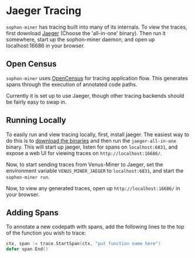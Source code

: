 # Jaeger Tracing

`sophon-miner` has tracing built into many of its internals. To view the traces, first download [Jaeger](https://www.jaegertracing.io/download/) (Choose the 'all-in-one' binary). Then run it somewhere, start up the sophon-miner daemon, and open up localhost:16686 in your browser.

## Open Census

`sophon-miner` uses [OpenCensus](https://opencensus.io/) for tracing application flow. This generates spans through the execution of annotated code paths.

Currently it is set up to use Jaeger, though other tracing backends should be fairly easy to swap in.

## Running Locally

To easily run and view tracing locally, first, install jaeger. The easiest way to do this is to [download the binaries](https://www.jaegertracing.io/download/) and then run the `jaeger-all-in-one` binary. This will start up jaeger, listen for spans on `localhost:6831`, and expose a web UI for viewing traces on `http://localhost:16686/`.

Now, to start sending traces from Venus-Miner to Jaeger, set the environment variable `VENUS_MINER_JAEGER` to `localhost:6831`, and start the `sophon-miner run`.

Now, to view any generated traces, open up `http://localhost:16686/` in your browser.

## Adding Spans

To annotate a new codepath with spans, add the following lines to the top of the function you wish to trace:

```go
ctx, span := trace.StartSpan(ctx, "put function name here")
defer span.End()
```
